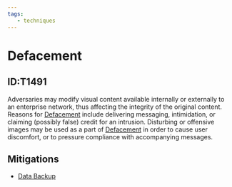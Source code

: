 ```yaml
---
tags:
   - techniques
---
```

# Defacement
## ID:T1491
Adversaries may modify visual content available internally or externally to an enterprise network, thus affecting the integrity of the original content. Reasons for [Defacement](/mitre/techniques/T1491) include delivering messaging, intimidation, or claiming (possibly false) credit for an intrusion. Disturbing or offensive images may be used as a part of [Defacement](/mitre/techniques/T1491) in order to cause user discomfort, or to pressure compliance with accompanying messages. 

## Mitigations
* [Data Backup](/mitre/mitigations/M1053)
